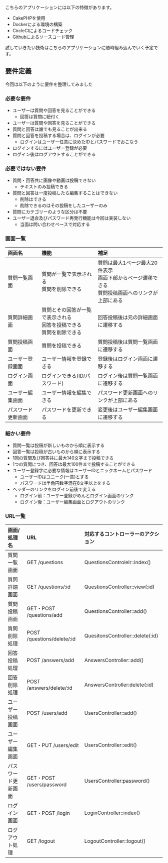 こちらのアプリケーションには以下の特徴があります。

- CakePHPを使用
- Dockerによる環境の構築
- CircleCIによるコードチェック
- Githubによるソースコード管理

試していきたい技術はこちらのアプリケーションに随時組み込んでいく予定です。

## 要件定義
今回は以下のように要件を整理してみました

### 必要な要件
- ユーザーは質問や回答を見ることができる
  - 回答は質問に紐付く
- ユーザーは質問や回答を見ることができる
- 質問と回答は誰でも見ることが出来る
- 質問と回答を投稿する場合は、ログインが必要
  - ログインはユーザー任意に決めたIDとパスワードでおこなう
- ログインするにはユーザー登録が必要
- ログイン後はログアウトすることができる


### 必要ではない要件
- 質問・回答共に画像や動画は投稿できない
  - テキストのみ投稿できる
- 質問と回答は一度投稿したら編集することはできない
  - 削除はできる
  - 削除できるのはその投稿をしたユーザーのみ
- 質問にカテゴリーのような区分は不要
- ユーザー退会及びパスワード再発行機能は今回は実装しない
  - 当面は問い合わせベースで対応する


### 画面一覧

| 画面名 | 機能 | 補足 |
|:-----------|:------------|:------------|
| 質問一覧画面 | 質問が一覧で表示される<br/>質問を削除できる | 質問は最大1ページ最大20件表示<br/>画面下部からページ遷移できる<br/>質問投稿画面へのリンクが上部にある |
| 質問詳細画面 | 質問とその回答が一覧で表示される<br/>回答を投稿できる<br/>質問を削除できる | 回答投稿後は元の詳細画面に遷移する |
| 質問投稿画面 | 質問を投稿できる | 質問投稿後は質問一覧画面に遷移する |
| ユーザー登録画面| ユーザー情報を登録できる | 登録後はログイン画面に遷移する |
| ログイン画面 | ログインできる(ID/パスワード) | ログイン後は質問一覧画面に遷移する |
| ユーザー編集画面 | ユーザー情報を編集できる | パスワード更新画面へのリンクが上部にある |
| パスワード更新画面 | パスワードを更新できる | 変更後はユーザー編集画面に遷移する |


### 細かい要件
- 質問一覧は投稿が新しいものから順に表示する
- 回答一覧は投稿が古いものから順に表示する
- 1回の質問及び回答共に最大140文字まで投稿できる
- 1つの質問につき、回答は最大100件まで投稿することができる
- ユーザー登録字に必要な情報はユーザーIDとニックネームとパスワード
  - ユーザーIDはユニーク(一意)とする
  - パスワードは半角円数字混在8文字以上をする
- ヘッダーのリンクをログイン前後で変える
  - ログイン前：ユーザー登録がめんとログイン画面のリンク
  - ログイン後：ユーザー編集画面とログアウトのリンク


### URL一覧
| 画面/処理名 | URL | 対応するコントローラーのアクション |
|:-----------|:------------|:------------|
| 質問一覧画面 | GET /questions | QuestionsControlelr::index() |
| 質問詳細画面 | GET /questions/:id | QuestionsController::view(:id) |
| 質問投稿画面 | GET・POST /questions/add | QuestionsController::add() |
| 質問削除処理 | POST /questions/delete/:id | QuesitonsController::delete(:id) |
| 回答投稿処理 | POST /answers/add | AnswersController::add() |
| 回答削除処理 | POST /answers/delete/:id | AnswersController:delete(:id) |
| ユーザー投稿画面 | POST /users/add | UsersController::add() |
| ユーザー編集画面 | GET・PUT /users/edit | UsersController::edit() |
| パスワード更新画面 | GET・POST /users/password | UsersController:password() |
| ログイン画面 | GET・POST /login | LoginController::index() |
| ログアウト処理 | GET /logout | LogoutController::logout() |
